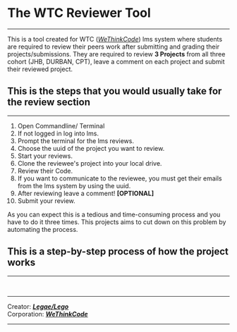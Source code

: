 # The WTC Reviewer Tool
___
This is a tool created for WTC (*[WeThinkCode](https://wethinkcode.co.za/)*) lms system where students are required to review their peers work after submitting and grading their projects/submissions. They are required to review **3 Projects** from all three cohort (JHB, DURBAN, CPT), leave a comment on each project and submit their reviewed project. 

## This is the steps that you would usually take for the review section
___

1. Open Commandline/ Terminal
2. If not logged in log into lms.
3. Prompt the terminal for the lms reviews.
4. Choose the uuid of the project you want to review.
5. Start your reviews.
6. Clone the reviewee's project into your local drive.
7. Review their Code.
8. If you want to communicate to the reviewee, you must get their emails from the lms system by using the uuid.
9. After reviewing leave a comment! **[OPTIONAL]**
10. Submit your review.

As you can expect this is a tedious and time-consuming process and you have to do it three times. This projects aims to cut down on this problem by automating the process.

## This is a step-by-step process of how the project works
___



<br>

___
Creator: ***[Legae/Lego](https://github.com/lmadisha)*** 
<br>
Corporation: ***[WeThinkCode](https://wethinkcode.co.za)*** 
___